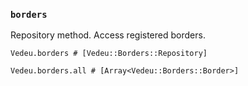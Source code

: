 ### `borders`
Repository method. Access registered borders.

    Vedeu.borders # [Vedeu::Borders::Repository]

    Vedeu.borders.all # [Array<Vedeu::Borders::Border>]

